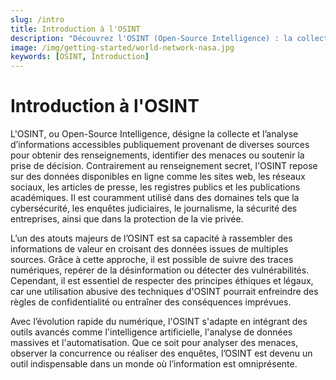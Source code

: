 ```yaml
---
slug: /intro
title: Introduction à l'OSINT
description: "Découvrez l'OSINT (Open-Source Intelligence) : la collecte et l'analyse d'informations publiques pour obtenir des insights précieux en sécurité, enquêtes et prise de décisions."
image: /img/getting-started/world-network-nasa.jpg
keywords: [OSINT, Introduction]
---
```


# Introduction à l'OSINT

L'OSINT, ou Open-Source Intelligence, désigne la collecte et l’analyse d’informations accessibles publiquement provenant de diverses sources pour obtenir des renseignements, identifier des menaces ou soutenir la prise de décision. Contrairement au renseignement secret, l'OSINT repose sur des données disponibles en ligne comme les sites web, les réseaux sociaux, les articles de presse, les registres publics et les publications académiques. Il est couramment utilisé dans des domaines tels que la cybersécurité, les enquêtes judiciaires, le journalisme, la sécurité des entreprises, ainsi que dans la protection de la vie privée.

L’un des atouts majeurs de l’OSINT est sa capacité à rassembler des informations de valeur en croisant des données issues de multiples sources. Grâce à cette approche, il est possible de suivre des traces numériques, repérer de la désinformation ou détecter des vulnérabilités. Cependant, il est essentiel de respecter des principes éthiques et légaux, car une utilisation abusive des techniques d'OSINT pourrait enfreindre des règles de confidentialité ou entraîner des conséquences imprévues.

Avec l’évolution rapide du numérique, l'OSINT s'adapte en intégrant des outils avancés comme l'intelligence artificielle, l'analyse de données massives et l'automatisation. Que ce soit pour analyser des menaces, observer la concurrence ou réaliser des enquêtes, l’OSINT est devenu un outil indispensable dans un monde où l’information est omniprésente.
